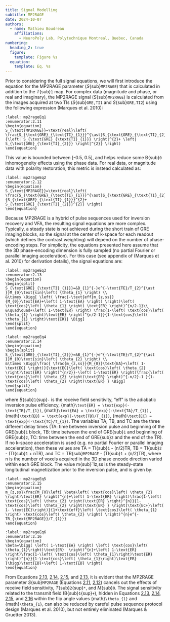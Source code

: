 ```yaml
---
title: Signal Modelling
subtitle: MP2RAGE
date: 2024-10-07
authors:
  - name: Mathieu Boudreau
    affiliations:
      - NeuroPoly Lab, Polytechnique Montreal, Quebec, Canada
numbering:
  heading_2: true
  figure:
    template: Figure %s
  equation:
    template: Eq. %s
---
```


Prior to considering the full signal equations, we will first introduce the equation for the MP2RAGE parameter (_S_{sub}`MP2RAGE`) that is calculated in addition to the _T_{sub}`1` map. For complex data (magnitude and phase, or real and imaginary), the MP2RAGE signal (_S_{sub}`MP2RAGE`) is calculated from the images acquired at two TIs (_S_{sub}`GRE,TI1` and _S_{sub}`GRE,TI2`) using the following expression (Marques et al. 2010):

```{math}
:label: mp2rageEq1
:enumerator:2.11
\begin{equation}
S_{\text{MP2RAGE}}=\text{real}\left( \frac{S_{\text{GRE}_{\text{TI}_{1}}}^{\ast}S_{\text{GRE}_{\text{TI}_{2}}}^{\ast}}{\left| S_{\text{GRE}_{\text{TI}_{1}}} \right|^{2}+ \left| S_{\text{GRE}_{\text{TI}_{2}}} \right|^{2}} \right)
\end{equation}
```

This value is bounded between [-0.5, 0.5], and helps reduce some B{sub}`0` inhomogeneity effects using the phase data. For real data, or magnitude data with polarity restoration, this metric is instead calculated as:

```{math}
:label: mp2rageEq2
:enumerator:2.12
\begin{equation}
S_{\text{MP2RAGE}}=\text{real}\left( \frac{S_{\text{GRE}_{\text{TI}_{1}}}^{\ast}S_{\text{GRE}_{\text{TI}_{2}}}^{\ast}}{S_{\text{GRE}_{\text{TI}_{1}}}^{2}+ S_{\text{GRE}_{\text{TI}_{2}}}^{2}} \right)
\end{equation}
```


Because MP2RAGE is a hybrid of pulse sequences used for inversion recovery and VFA, the resulting signal equations are more complex. Typically, a steady state is not achieved during the short train of GRE imaging blocks, so the signal at the center of k-space for each readout (which defines the contrast weighting) will depend on the number of phase-encoding steps. For simplicity, the equations presented here assume that the 3D phase-encoding dimension is fully sampled (no partial Fourier or parallel imaging acceleration). For this case (see appendix of (Marques et al. 2010) for derivation details), the signal equations are:


```{math}
:label: mp2rageEq3
:enumerator:2.13
\begin{equation}
\begin{split}
S_{\text{GRE}_{\text{TI}_{1}}}=&B_{1}^{-}e^{-\text{TE}/T_{2}^{\ast }}M_{0}\text{sin}\left( \theta_{1} \right) \\
&\times \Bigg[ \left( \frac{-\text{eff}m_{z,ss}}{M_{0}}\text{EA}+\left( 1-\text{EA} \right) \right)\left( \text{cos}\left( \theta_{1} \right) \text{ER} \right)^{n/2-1}\\
&\quad\quad+\left( 1-\text{ER} \right) \frac{1-\left( \text{cos}\left( \theta_{1} \right)\text{ER} \right)^{n/2-1}}{1-\text{cos}\left( \theta_{1} \right)\text{ER}} \Bigg] 
\end{split}
\end{equation}
```

```{math}
:label: mp2rageEq4
:enumerator:2.14
\begin{equation}
\begin{split}
S_{\text{GRE}_{\text{TI}_{2}}}=&B_{1}^{-}e^{-\text{TE}/T_{2}^{\ast }}M_{0}\text{sin}\left( \theta_{2} \right) \\
&\times \Bigg[\frac{ \frac{m_{z,ss}}{M_{0}}\text{EA}+\left( 1-\text{EC} \right)}{\text{EC}\left( \text{cos}\left( \theta_{2} \right)\text{ER} \right)^{n/2}}-\left( 1-\text{ER} \right)\frac{\left( \text{cos}\left( \theta_{2} \right)\text{ER} \right)^{-n/2}-1 }{1-\text{cos}\left( \theta_{2} \right)\text{ER} } \Bigg] 
\end{split}
\end{equation}
```

where _B_{sub}`1`{sup}`-` is the receive field sensitivity, “eff” is the adiabatic inversion pulse efficiency, {math}`\text{ER} = \text{exp}(-\text{TR}/T_{1})`, {math}`\text{EA} = \text{exp}(-\text{TA}/T_{1})` , {math}`\text{EB} = \text{exp}(-\text{TB}/T_{1})`, {math}`\text{EC} = \text{exp}(-\text{TC}/T_{1})`. The variables TA, TB, and TC are the three different delay times (TA: time between inversion pulse and beginning of the GRE{sub}`1` block, TB: time between the end of GRE{sub}`1` and beginning of GRE{sub}`2`, TC: time between the end of GRE{sub}`2` and the end of the TR). If no k-space acceleration is used (e.g. no partial Fourier or parallel imaging acceleration), then these values are TA = TI{sub}`1` - (n/2)TR, TB = TI{sub}`2` - (TI{sub}`1` + nTR), and TC = TR{sub}`MP2RAGE` - (TI{sub}`1` + (n/2)TR), where n is the number of voxels acquired in the 3D phase encode direction varied within each GRE block. The value m{sub}`1z,ss is the steady-state longitudinal magnetization prior to the inversion pulse, and is given by:


```{math}
:label: mp2rageEq5
:enumerator:2.15
\begin{equation}
m_{z,ss}\frac{M_{0}\left[ \beta\left( \text{cos}\left( \theta_{2} \right)\text{ER} \right)^{n}+\left( 1-\text{ER} \right)\frac{1-\left( \text{cos}\left( \theta_{2} \right)\text{ER} \right)^{n}}{1-\text{cos}\left( \theta_{2} \right)\text{ER} } \right]\text{EC+}\left( 1- \text{EC}\right)}{1+\text{eff}\left( \text{cos}\left( \theta_{1} \right) \text{cos}\left( \theta_{2} \right) \right)^{n}e^{-TR_{\text{MP2RAGE}}/T_{1}}}
\end{equation}
```

```{math}
:label: mp2rageEq6
:enumerator:2.16
\begin{equation}
\beta=\bigg( \left( 1-\text{EA} \right) \left( \text{cos}\left( \theta_{1}\right)\text{ER}  \right)^{n}+\left( 1-\text{ER} \right)\frac{1-\left( \text{cos}\left( \theta_{1}\right)\text{ER}  \right)^{n}}{1-\text{cos}\left( \theta_{1}\right)\text{ER}  }\bigg)\text{EB}+\left( 1-\text{EB} \right)
\end{equation}
```

From Equations [2.13](#mp2rageEq3), [2.14](#mp2rageEq4), [2.15](#mp2rageEq5), and [2.13](#mp2rageEq6), it is evident that the MP2RAGE parameter _S_{sub}`MP2RAGE` (Equations [2.11](#mp2rageEq1), [2.12](#mp2rageEq2)) cancels out the effects of receive field sensitivity, _T_{sub}`2`{sup}`*`, and _M_{sub}`0`. The signal sensitivity related to the transmit field (B{sub}`1`{sup}`+`), hidden in Equations [2.13](#mp2rageEq3), [2.14](#mp2rageEq4), [2.15](#mp2rageEq5), and [2.16](#mp2rageEq6) within the flip angle values {math}`\theta_{1}` and {math}`\theta_{1}`, can also be reduced by careful pulse sequence protocol design (Marques et al. 2010), but not entirely eliminated (Marques & Gruetter 2013).